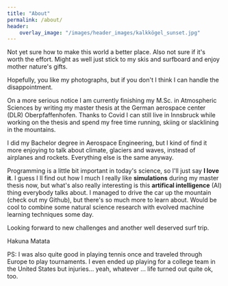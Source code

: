 ```yaml
---
title: "About"
permalink: /about/
header: 
    overlay_image: "/images/header_images/kalkkögel_sunset.jpg"
---
```


Not yet sure how to make this world a better place. Also not sure if it's worth the effort. Might as well just stick to my skis and surfboard and enjoy mother nature's gifts. 

Hopefully, you like my photographs, but if you don't I think I can handle the disappointment.

On a more serious notice I am currently finishing my M.Sc. in Atmospheric Sciences by writing my master thesis at the German aerospace center (DLR) Oberpfaffenhofen. Thanks to Covid I can still live in Innsbruck while working on the thesis and spend my free time running, skiing or slacklining in the mountains.

I did my Bachelor degree in Aerospace Engineering, but I kind of find it more enjoying to talk about climate, glaciers and waves, instead of airplanes and rockets. Everything else is the same anyway.

Programming is a little bit important in today's science, so I'll just say **I love it**. I guess I ll find out how I much I really like **simulations** during my master thesis now, but what's also really interesting is this **artifical intelligence** (AI) thing everybody talks about. I managed to drive the car up the mountain (check out my Github), but there's so much more to learn about. Would be cool to combine some natural science research with evolved machine learning techniques some day.

Looking forward to new challenges and another well deserved surf trip.

Hakuna Matata

PS: I was also quite good in playing tennis once and traveled through Europe to play tournaments. I even ended up playing for a college team in the United States but injuries... yeah, whatever ... life turned out quite ok, too. 


<!--
and even wrote my thesis at **NASA**

Looking forward to new adventures life is about to deliver.

// well .. if you came here to hear storys about getting lost in a snowstorm, riding bikes on 5000m or sharing tracks with wolves and bears ... I have to dissapoint you. You'll only get those storys sitting next to a campfire, on the chairlift or when sharing a cup of tea, waiting for the storm to clear.

But for now ... I'm basically just a kid in his mid-twenties, with a camera, a van, a pair of skies and a bike. I attended Akademie für angewandte Fotografie in Graz a few years ago, and got the chance to work as an assistant for some of my biggest idols when it comes to photography. I shomehow managed to get a Bachelor degree ein Sports Engineering somewhere in between ... don't ask me how. 

To be honest, I'm just doing what I love. Well, there are actually not many things that make me happy the way photography does. Even after living my dream for a few years now, travelling to so many stunning places ... getting that one shot still sends me shiver. And maybe ... maybe people can see that in my pictures. Or ... that's at least what I hope.

-->